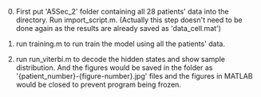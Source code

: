 0. First put 'A5Sec_2' folder containing all 28 patients' data into the directory. Run import_script.m. (Actually this step doesn't need to be done again as the results are already saved as 'data_cell.mat')

1. run training.m to run train the model using all the patients' data.

2. run run_viterbi.m to decode the hidden states and show sample distribution. And the figures would be saved in the folder as '{patient_number}-{figure-number}.jpg' files and the figures in MATLAB would be closed to prevent program being frozen.
